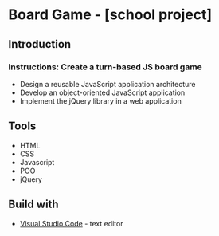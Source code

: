 # Board Game - [school project]

## Introduction

### Instructions: Create a turn-based JS board game
- Design a reusable JavaScript application architecture
- Develop an object-oriented JavaScript application
- Implement the jQuery library in a web application

## Tools
- HTML
- CSS
- Javascript
- POO
- jQuery

## Build with

* [Visual Studio Code](https://code.visualstudio.com/) - text editor
